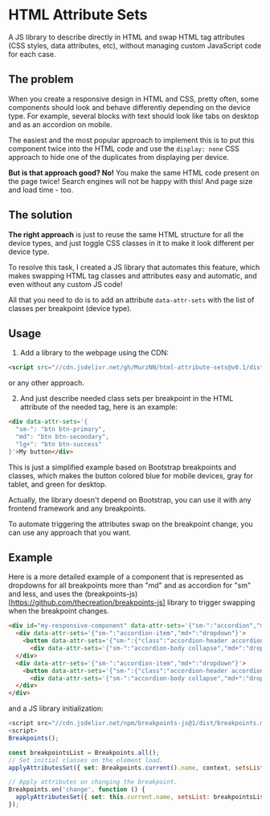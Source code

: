 # HTML Attribute Sets
A JS library to describe directly in HTML and swap HTML tag attributes (CSS styles, data attributes, etc), without managing custom JavaScript code for each case.

## The problem
When you create a responsive design in HTML and CSS, pretty often, some components should look and behave differently depending on the device type. For example, several blocks with text should look like tabs on desktop and as an accordion on mobile.

The easiest and the most popular approach to implement this is to put this component twice into the HTML code and use the `display: none` CSS approach to hide one of the duplicates from displaying per device.

**But is that approach good? No!** You make the same HTML code present on the page twice! Search engines will not be happy with this! And page size and load time - too.

## The solution

**The right approach** is just to reuse the same HTML structure for all the device types, and just toggle CSS classes in it to make it look different per device type.

To resolve this task, I created a JS library that automates this feature, which makes swapping HTML tag classes and attributes easy and automatic, and even without any custom JS code!

All that you need to do is to add an attribute `data-attr-sets` with the list of classes per breakpoint (device type).

## Usage

1. Add a library to the webpage using the CDN:
```html
<script src="//cdn.jsdelivr.net/gh/MurzNN/html-attribute-sets@v0.1/dist/browser/min/index.js" type="module"></script>
```
or any other approach.

2. And just describe needed class sets per breakpoint in the HTML attribute of the needed tag, here is an example:
```html
<div data-attr-sets='{
  "sm-": "btn btn-primary",
  "md": "btn btn-secondary",
  "lg+": "btn btn-success"
}'>My button</div>
```
This is just a simplified example based on Bootstrap breakpoints and classes, which makes the button colored blue for mobile devices, gray for tablet, and green for desktop.

Actually, the library doesn't depend on Bootstrap, you can use it with any frontend framework and any breakpoints.

To automate triggering the attributes swap on the breakpoint change, you can use any approach that you want.


## Example

Here is a more detailed example of a component that is represented as dropdowns for all breakpoints more than "md" and as accordion for "sm" and less, and uses the (breakpoints-js)[https://github.com/thecreation/breakpoints-js] library to trigger swapping when the breakpoint changes.
```html
<div id="my-responsive-component" data-attr-sets='{"sm-":"accordion","md+":""}'>
  <div data-attr-sets='{"sm-":"accordion-item","md+":"dropdown"}'>
    <button data-attr-sets='{"sm-":{"class":"accordion-header accordion-button collapsed","data-bs-toggle":"collapse"},"md+":{"class":"btn btn-outline-primary dropdown-toggle","data-bs-toggle":"dropdown"}}' type="button" data-bs-parent="#my-responsive-component" data-bs-target="#my-item-1-body">Header 1</button>
      <div data-attr-sets='{"sm-":"accordion-body collapse","md+":"dropdown-menu"}' id="my-item-1-body" data-bs-parent="#my-responsive-component">Body 1</div>
  </div>
  <div data-attr-sets='{"sm-":"accordion-item","md+":"dropdown"}'>
    <button data-attr-sets='{"sm-":{"class":"accordion-header accordion-button collapsed","data-bs-toggle":"collapse"},"md+":{"class":"btn btn-outline-primary dropdown-toggle","data-bs-toggle":"dropdown"}}' type="button" data-bs-parent="#my-responsive-component" data-bs-target="#my-item-2-body">Header 2</button>
      <div data-attr-sets='{"sm-":"accordion-body collapse","md+":"dropdown-menu"}' id="my-item-2-body" data-bs-parent="#my-responsive-component">Body 2</div>
  </div>
</div>
```
and a JS library initialization:
```js
<script src="//cdn.jsdelivr.net/npm/breakpoints-js@1/dist/breakpoints.min.js:" type="module"></script>
<script>
Breakpoints();

const breakpointsList = Breakpoints.all();
// Set initial classes on the element load.
applyAttributesSet({ set: Breakpoints.current().name, context, setsList: breakpointsList, onlyEmpty: true });

// Apply attributes on changing the breakpoint.
Breakpoints.on('change', function () {
  applyAttributesSet({ set: this.current.name, setsList: breakpointsList });
});
```

